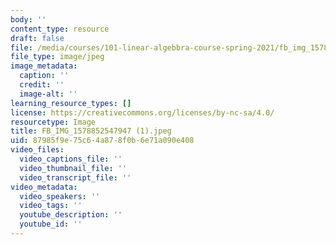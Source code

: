 ```yaml
---
body: ''
content_type: resource
draft: false
file: /media/courses/101-linear-algebbra-course-spring-2021/fb_img_1578852547947-1.jpeg
file_type: image/jpeg
image_metadata:
  caption: ''
  credit: ''
  image-alt: ''
learning_resource_types: []
license: https://creativecommons.org/licenses/by-nc-sa/4.0/
resourcetype: Image
title: FB_IMG_1578852547947 (1).jpeg
uid: 87985f9e-75c6-4a87-8f0b-6e71a090e408
video_files:
  video_captions_file: ''
  video_thumbnail_file: ''
  video_transcript_file: ''
video_metadata:
  video_speakers: ''
  video_tags: ''
  youtube_description: ''
  youtube_id: ''
---
```

